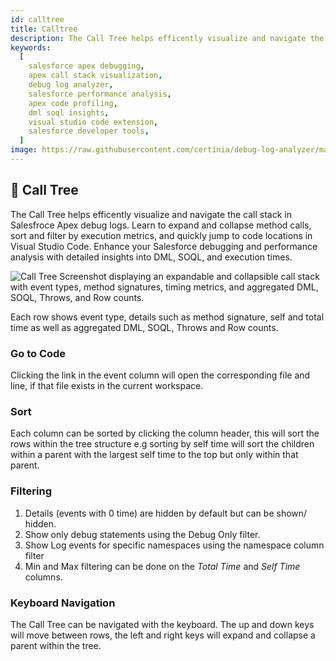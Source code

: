 ```yaml
---
id: calltree
title: Calltree
description: The Call Tree helps efficently visualize and navigate the call stack in Apex logs. Learn to expand and collapse method calls, sort and filter by execution metrics, and quickly jump to code locations in Visual Studio Code. Enhance your Salesforce debugging and performance analysis with detailed insights into DML, SOQL, and execution times.
keywords:
  [
    salesforce apex debugging,
    apex call stack visualization,
    debug log analyzer,
    salesforce performance analysis,
    apex code profiling,
    dml soql insights,
    visual studio code extension,
    salesforce developer tools,
  ]
image: https://raw.githubusercontent.com/certinia/debug-log-analyzer/main/lana/dist/v1.18/lana-timeline.png
---
```


## 🌳 Call Tree

The Call Tree helps efficently visualize and navigate the call stack in Salesfroce Apex debug logs. Learn to expand and collapse method calls, sort and filter by execution metrics, and quickly jump to code locations in Visual Studio Code. Enhance your Salesforce debugging and performance analysis with detailed insights into DML, SOQL, and execution times.

![Call Tree Screenshot displaying an expandable and collapsible call stack with event types, method signatures, timing metrics, and aggregated DML, SOQL, Throws, and Row counts.](https://raw.githubusercontent.com/certinia/debug-log-analyzer/main/lana/dist/v1.18/lana-calltree.png)

Each row shows event type, details such as method signature, self and total time as well as aggregated DML, SOQL, Throws and Row counts.

### Go to Code

Clicking the link in the event column will open the corresponding file and line, if that file exists in the current workspace.

### Sort

Each column can be sorted by clicking the column header, this will sort the rows within the tree structure e.g sorting by self time will sort the children within a parent with the largest self time to the top but only within that parent.

### Filtering

1. Details (events with 0 time) are hidden by default but can be shown/ hidden.
1. Show only debug statements using the Debug Only filter.
1. Show Log events for specific namespaces using the namespace column filter
1. Min and Max filtering can be done on the _Total Time_ and _Self Time_ columns.

### Keyboard Navigation

The Call Tree can be navigated with the keyboard. The up and down keys will move between rows, the left and right keys will expand and collapse a parent within the tree.
